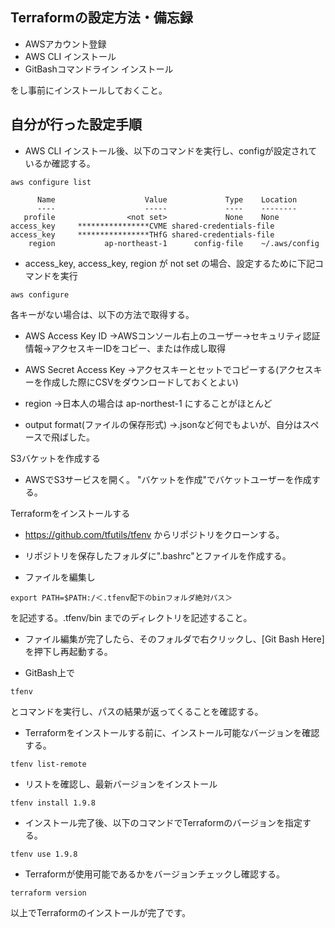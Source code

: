 ## Terraformの設定方法・備忘録

- AWSアカウント登録
- AWS CLI インストール
- GitBashコマンドライン インストール

をし事前にインストールしておくこと。

## 自分が行った設定手順

- AWS CLI インストール後、以下のコマンドを実行し、configが設定されているか確認する。

```console
aws configure list
```
```console
      Name                    Value             Type    Location
      ----                    -----             ----    --------
   profile                <not set>             None    None
access_key     ****************CVME shared-credentials-file
access_key     ****************THfG shared-credentials-file
    region           ap-northeast-1      config-file    ~/.aws/config
```

- access_key, access_key, region が not set の場合、設定するために下記コマンドを実行

```console
aws configure
```

各キーがない場合は、以下の方法で取得する。

- AWS Access Key ID
→AWSコンソール右上のユーザー→セキュリティ認証情報→アクセスキーIDをコピー、または作成し取得

- AWS Secret Access Key
→アクセスキーとセットでコピーする(アクセスキーを作成した際にCSVをダウンロードしておくとよい)

- region
→日本人の場合は ap-northest-1 にすることがほとんど

- output format(ファイルの保存形式)
→.jsonなど何でもよいが、自分はスペースで飛ばした。

S3バケットを作成する

- AWSでS3サービスを開く。 "バケットを作成"でバケットユーザーを作成する。

Terraformをインストールする

- https://github.com/tfutils/tfenv
からリポジトリをクローンする。

- リポジトリを保存したフォルダに".bashrc"とファイルを作成する。

- ファイルを編集し
```console
export PATH=$PATH:/＜.tfenv配下のbinフォルダ絶対パス＞
```
を記述する。.tfenv/bin までのディレクトリを記述すること。

- ファイル編集が完了したら、そのフォルダで右クリックし、[Git Bash Here]を押下し再起動する。

- GitBash上で
```console
tfenv
```
とコマンドを実行し、パスの結果が返ってくることを確認する。

- Terraformをインストールする前に、インストール可能なバージョンを確認する。
```console
tfenv list-remote
```

- リストを確認し、最新バージョンをインストール
```console
tfenv install 1.9.8
```

- インストール完了後、以下のコマンドでTerraformのバージョンを指定する。
```console
tfenv use 1.9.8
```

- Terraformが使用可能であるかをバージョンチェックし確認する。
```console
terraform version
```

以上でTerraformのインストールが完了です。